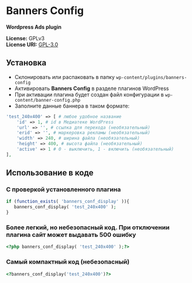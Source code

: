 # Banners Config

**Wordpress Ads plugin**

**License:** GPLv3  
**License URI:** [GPL-3.0](https://www.gnu.org/licenses/gpl-3.0.html)

## Установка

- Склонировать или распаковать в папку `wp-content/plugins/banners-config`
- Активировать **Banners Config** в разделе плагинов WordPress
- При активации плагина будет создан файл конфигурации в `wp-content/banner-config.php`
- Заполните данные баннера в таком формате:

```php
'test_240x400' => [ # любое удобное название
    'id' => 1, # id в Медиатеке WordPress
    'url' => '', # ссылка для перехода (необязательный)
    'erid' => '', # маркеровка рекламы (необязательный)
    'width' => 240, # ширина файла (необязательный)
    'height' => 400, # высота файла (необязательный)
    'active' => 1 # 0 - выключить, 1 - включить (необязательный)
],
```

## Использование в коде


### С проверкой установленного плагина

```php
if (function_exists( 'banners_conf_display' )){
   banners_conf_display( 'test_240x400' );
}
```
### Более легкий, но небезопасный код. При отключении плагина сайт может выдавать 500 ошибку

```php
<?php banners_conf_display( 'test_240x400' );?>
```

### Cамый компактный код (небезопасный)
```php
<?banners_conf_display('test_240x400')?>
```
